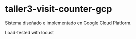 # taller3-visit-counter-gcp
Sistema diseñado e implementado en Google Cloud Platform. 

Load-tested with locust
